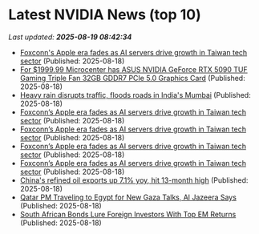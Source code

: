 # Latest NVIDIA News (top 10)
_Last updated: **2025-08-19 08:42:34**_

- [Foxconn's Apple era fades as AI servers drive growth in Taiwan tech sector](https://economictimes.indiatimes.com/tech/artificial-intelligence/foxconns-apple-era-fades-as-ai-servers-drive-growth-in-taiwan-tech-sector/articleshow/123360198.cms) (Published: 2025-08-18)
- [For $1999.99 Microcenter has ASUS NVIDIA GeForce RTX 5090 TUF Gaming Triple Fan 32GB GDDR7 PCIe 5.0 Graphics Card](https://slickdeals.net/f/18537265-for-1999-99-microcenter-has-asus-nvidia-geforce-rtx-5090-tuf-gaming-triple-fan-32gb-gddr7-pcie-5-0-graphics-card) (Published: 2025-08-18)
- [Heavy rain disrupts traffic, floods roads in India's Mumbai](https://biztoc.com/x/76c494fae65b4c84) (Published: 2025-08-18)
- [Foxconn’s Apple era fades as AI servers drive growth in Taiwan tech sector](https://www.channelnewsasia.com/business/foxconns-apple-era-fades-ai-servers-drive-growth-in-taiwan-tech-sector-5300061) (Published: 2025-08-18)
- [Foxconn’s Apple era fades as AI servers drive growth in Taiwan tech sector](https://finance.yahoo.com/news/foxconn-apple-era-fades-ai-083405820.html) (Published: 2025-08-18)
- [Foxconn’s Apple era fades as AI servers drive growth in Taiwan tech sector](https://www.aol.com/news/foxconn-apple-era-fades-ai-083405853.html) (Published: 2025-08-18)
- [Foxconn’s Apple era fades as AI servers drive growth in Taiwan tech sector](https://finance.yahoo.com/news/foxconn-apple-era-fades-ai-083405485.html) (Published: 2025-08-18)
- [China's refined oil exports up 7.1% yoy, hit 13-month high](https://biztoc.com/x/2751b63fff011216) (Published: 2025-08-18)
- [Qatar PM Traveling to Egypt for New Gaza Talks, Al Jazeera Says](https://biztoc.com/x/adb7ef1bd1c09db2) (Published: 2025-08-18)
- [South African Bonds Lure Foreign Investors With Top EM Returns](https://biztoc.com/x/9b424aa9c654806c) (Published: 2025-08-18)
